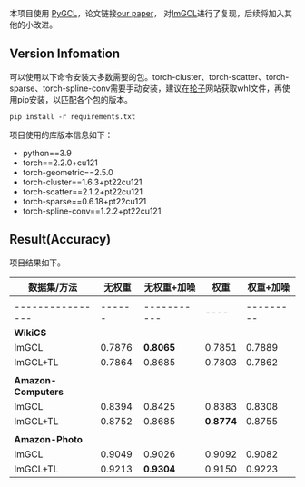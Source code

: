 本项目使用 [PyGCL](https://github.com/PyGCL/PyGCL)，论文链接[our paper](https://arxiv.org/abs/2109.01116)，
对[ImGCL](https://arxiv.org/pdf/2205.11332.pdf)进行了复现，后续将加入其他的小改进。


## Version Infomation
可以使用以下命令安装大多数需要的包。torch-cluster、torch-scatter、torch-sparse、torch-spline-conv需要手动安装，建议在[轮子](https://pytorch-geometric.com/whl/)网站获取whl文件，再使用pip安装，以匹配各个包的版本。

```
pip install -r requirements.txt
```

项目使用的库版本信息如下：
- python==3.9
- torch==2.2.0+cu121
- torch-geometric==2.5.0
- torch-cluster==1.6.3+pt22cu121
- torch-scatter==2.1.2+pt22cu121
- torch-sparse==0.6.18+pt22cu121
- torch-spline-conv==1.2.2+pt22cu121

## Result(Accuracy)

项目结果如下。

| 数据集/方法       | 无权重 | 无权重+加噪 | 权重 | 权重+加噪 |
|------------------|--------|-------------|------|-----------|
|                  |        |             |      |           |
| ---------------- | ------ | ----------- | ---- | --------- |
| **WikiCS**       |        |             |      |           |
| ImGCL            | 0.7876 | **0.8065**  | 0.7851 | 0.7889  |
| ImGCL+TL         | 0.7864 | 0.8685      | 0.7803 | 0.7862  |
|                  |        |             |      |           |
| **Amazon-Computers** |        |         |      |           |
| ImGCL            | 0.8394 | 0.8425      | 0.8383 | 0.8308  |
| ImGCL+TL         | 0.8752 | 0.8685      | **0.8774** | 0.8755 |
|                  |        |             |      |           |
| **Amazon-Photo** |        |             |      |           |
| ImGCL            | 0.9049 | 0.9026      | 0.9092 | 0.9082  |
| ImGCL+TL         | 0.9213 | **0.9304**  | 0.9150 | 0.9223  |

